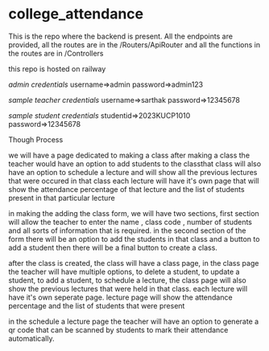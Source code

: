# college_attendance





This is the repo where the backend is present. All the endpoints are provided, all the routes are in the /Routers/ApiRouter and all the functions in the routes are in /Controllers

this repo is hosted on railway


*admin credentials*
username=>admin
password=>admin123

*sample teacher credentials*
username=>sarthak
password=>12345678

*sample student credentials*
studentid=>2023KUCP1010
password=>12345678






Though Process

we will have a page dedicated to making a class after making a class the teacher would have an option to add students to the classthat class will also have an option to schedule a lecture and will show all the previous lectures that were occured in that class
each lecture will have it's own page that will show the attendance percentage of that lecture and the list of students present in that particular lecture


in making the adding the class form, we will have two sections,
first section will allow the teacher to enter the name , class code , number of students and all sorts of information that is required.
in the second section of the form there will be an option to add the students in that class and a button to add a student
then there will be a final button to create a class.


after the class is created, the class will have a class page, in the class page the teacher will have multiple options, to delete a student, to update a student, to add a student,
to schedule a lecture, 
the class page will also show the previous lectures that were held in that class.
each lecture will have it's own seperate page.
lecture page will show the attendance percentage and the list of students that were present 

in the schedule a lecture page the teacher will have an option to generate a qr code that can be scanned by students to mark their attendance automatically.